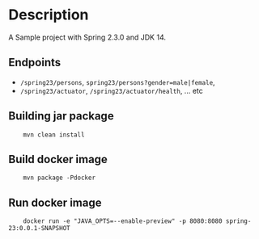 # Description

A Sample project with Spring 2.3.0 and JDK 14.

## Endpoints
* `/spring23/persons`, `spring23/persons?gender=male|female`,
* `/spring23/actuator`, `/spring23/actuator/health`, ... etc

## Building jar package
````
    mvn clean install
````

## Build docker image
````
    mvn package -Pdocker
````

## Run docker image
````
    docker run -e "JAVA_OPTS=--enable-preview" -p 8080:8080 spring-23:0.0.1-SNAPSHOT
````
